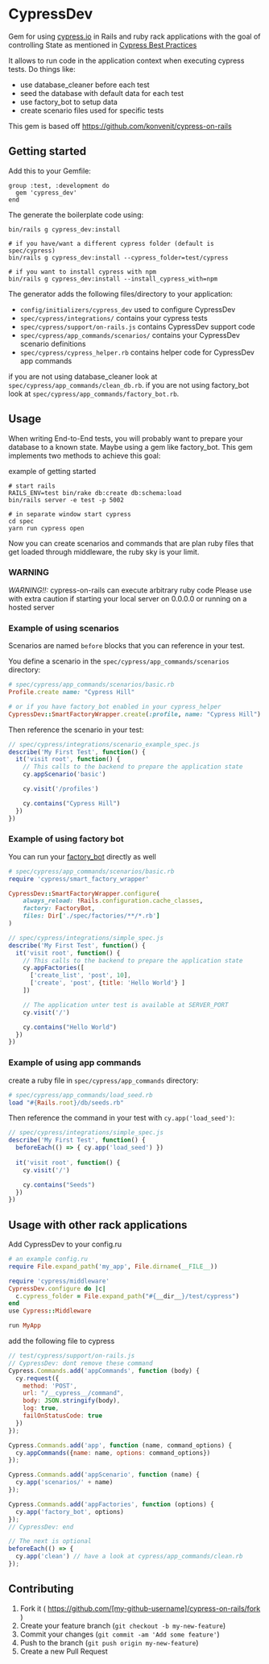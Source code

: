 # CypressDev

Gem for using [cypress.io](http://github.com/cypress-io/) in Rails and ruby rack applications 
with the goal of controlling State as mentioned in [Cypress Best Practices](https://docs.cypress.io/guides/references/best-practices.html#Organizing-Tests-Logging-In-Controlling-State)

It allows to run code in the application context when executing cypress tests.
Do things like:
* use database_cleaner before each test
* seed the database with default data for each test
* use factory_bot to setup data
* create scenario files used for specific tests

This gem is based off https://github.com/konvenit/cypress-on-rails

## Getting started

Add this to your Gemfile:
```
group :test, :development do
  gem 'cypress_dev'
end
```

The generate the boilerplate code using:
```
bin/rails g cypress_dev:install

# if you have/want a different cypress folder (default is spec/cypress)
bin/rails g cypress_dev:install --cypress_folder=test/cypress

# if you want to install cypress with npm
bin/rails g cypress_dev:install --install_cypress_with=npm
```

The generator adds the following files/directory to your application:
* `config/initializers/cypress_dev` used to configure CypressDev
* `spec/cypress/integrations/` contains your cypress tests
* `spec/cypress/support/on-rails.js` contains CypressDev support code
* `spec/cypress/app_commands/scenarios/` contains your CypressDev scenario definitions
* `spec/cypress/cypress_helper.rb` contains helper code for CypressDev app commands

if you are not using database_cleaner look at `spec/cypress/app_commands/clean_db.rb`.
if you are not using factory_bot look at `spec/cypress/app_commands/factory_bot.rb`.

## Usage

When writing End-to-End tests, you will probably want to prepare your database to a known state. 
Maybe using a gem like factory_bot. This gem implements two methods to achieve this goal:

example of getting started

```
# start rails
RAILS_ENV=test bin/rake db:create db:schema:load
bin/rails server -e test -p 5002

# in separate window start cypress
cd spec
yarn run cypress open
```

Now you can create scenarios and commands that are plan ruby files that get loaded 
through middleware, the ruby sky is your limit.

### WARNING
*WARNING!!:* cypress-on-rails can execute arbitrary ruby code
Please use with extra caution if starting your local server on 0.0.0.0 or running on a hosted server

### Example of using scenarios

Scenarios are named `before` blocks that you can reference in your test.

You define a scenario in the `spec/cypress/app_commands/scenarios` directory:
```ruby
# spec/cypress/app_commands/scenarios/basic.rb
Profile.create name: "Cypress Hill"

# or if you have factory_bot enabled in your cypress_helper
CypressDev::SmartFactoryWrapper.create(:profile, name: "Cypress Hill") 
```

Then reference the scenario in your test:
```js
// spec/cypress/integrations/scenario_example_spec.js
describe('My First Test', function() {
  it('visit root', function() {
    // This calls to the backend to prepare the application state
    cy.appScenario('basic')

    cy.visit('/profiles')

    cy.contains("Cypress Hill")
  })
})
```

### Example of using factory bot
You can run your [factory_bot](https://github.com/thoughtbot/factory_bot) directly as well

```ruby
# spec/cypress/app_commands/scenarios/basic.rb
require 'cypress/smart_factory_wrapper'

CypressDev::SmartFactoryWrapper.configure(
    always_reload: !Rails.configuration.cache_classes,
    factory: FactoryBot,
    files: Dir['./spec/factories/**/*.rb']
) 
```

```js
// spec/cypress/integrations/simple_spec.js
describe('My First Test', function() {
  it('visit root', function() {
    // This calls to the backend to prepare the application state
    cy.appFactories([
      ['create_list', 'post', 10],
      ['create', 'post', {title: 'Hello World'} ]
    ])

    // The application unter test is available at SERVER_PORT
    cy.visit('/')

    cy.contains("Hello World")
  })
})
```

### Example of using app commands

create a ruby file in `spec/cypress/app_commands` directory:
```ruby
# spec/cypress/app_commands/load_seed.rb 
load "#{Rails.root}/db/seeds.rb" 
```

Then reference the command in your test with `cy.app('load_seed')`:
```js
// spec/cypress/integrations/simple_spec.js
describe('My First Test', function() {
  beforeEach(() => { cy.app('load_seed') })
  
  it('visit root', function() {
    cy.visit('/')

    cy.contains("Seeds")
  })
})
```

## Usage with other rack applications

Add CypressDev to your config.ru

```ruby
# an example config.ru
require File.expand_path('my_app', File.dirname(__FILE__))

require 'cypress/middleware'
CypressDev.configure do |c|
  c.cypress_folder = File.expand_path("#{__dir__}/test/cypress")
end
use Cypress::Middleware

run MyApp 
```

add the following file to cypress

```js
// test/cypress/support/on-rails.js
// CypressDev: dont remove these command
Cypress.Commands.add('appCommands', function (body) {
  cy.request({
    method: 'POST',
    url: "/__cypress__/command",
    body: JSON.stringify(body),
    log: true,
    failOnStatusCode: true
  })
});

Cypress.Commands.add('app', function (name, command_options) {
  cy.appCommands({name: name, options: command_options})
});

Cypress.Commands.add('appScenario', function (name) {
  cy.app('scenarios/' + name)
});

Cypress.Commands.add('appFactories', function (options) {
  cy.app('factory_bot', options)
});
// CypressDev: end

// The next is optional
beforeEach(() => {
  cy.app('clean') // have a look at cypress/app_commands/clean.rb
});
```

## Contributing

1. Fork it ( https://github.com/[my-github-username]/cypress-on-rails/fork )
2. Create your feature branch (`git checkout -b my-new-feature`)
3. Commit your changes (`git commit -am 'Add some feature'`)
4. Push to the branch (`git push origin my-new-feature`)
5. Create a new Pull Request

